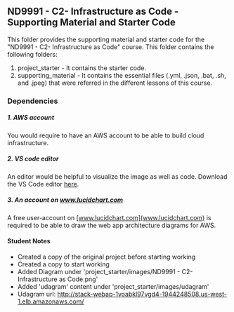 ## ND9991 - C2- Infrastructure as Code - Supporting Material and Starter Code
This folder provides the supporting material and starter code for the "ND9991 - C2- Infrastructure as Code" course. This folder contains the following folders:
1. project_starter - It contains the starter code.
2. supporting_material - It contains the essential files (.yml, .json, .bat, .sh, and .jpeg) that were referred in the different lessons of this course.


### Dependencies
##### 1. AWS account
You would require to have an AWS account to be able to build cloud infrastructure.

##### 2. VS code editor
An editor would be helpful to visualize the image as well as code. Download the VS Code editor [here](https://code.visualstudio.com/download).

##### 3. An account on www.lucidchart.com
A free user-account on [www.lucidchart.com](www.lucidchart.com) is required to be able to draw the web app architecture diagrams for AWS.

#### Student Notes
+ Created a copy of the original project before starting working
+ Created a copy to start working
+ Added Diagram under 'project_starter/images/ND9991 - C2- Infrastructure as Code.png'
+ Added 'udagram' content under 'project_starter/images/udagram'
+ Udagram url:  http://stack-webap-1voabkl97vgd4-1944248508.us-west-1.elb.amazonaws.com/
